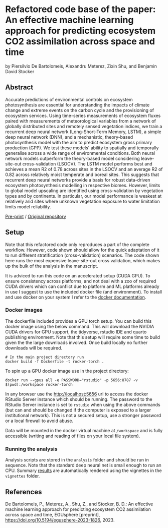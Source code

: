 # Refactored code base of the paper: An effective machine learning approach for predicting ecosystem CO2 assimilation across space and time

by Piersilvio De Bartolomeis, Alexandru Meterez, Zixin Shu, and Benjamin David Stocker 

## Abstract

Accurate predictions of environmental controls on ecosystem photosynthesis are essential for understanding the impacts of climate change and extreme events on the carbon cycle and the provisioning of ecosystem services. Using time-series measurements of ecosystem fluxes paired with measurements of meteorological variables from a network of globally distributed sites and remotely sensed vegetation indices, we train a recurrent deep neural network (Long-Short-Term Memory, LSTM), a simple deep neural network (DNN), and a mechanistic, theory-based photosynthesis model with the aim to predict ecosystem gross primary production (GPP). We test these models' ability to spatially and temporally generalise across a wide range of environmental conditions. Both neural network models outperform the theory-based model considering leave-site-out cross-validation (LSOCV). The LSTM model performs best and achieves a mean R2 of 0.78 across sites in the LSOCV and an average R2 of 0.82 across relatively moist temperate and boreal sites. This suggests that recurrent deep neural networks provide a basis for robust data-driven ecosystem photosynthesis modelling in respective biomes. However, limits to global model upscaling are identified using cross-validation by vegetation types and by continents. In particular, our model performance is weakest at relatively arid sites where unknown vegetation exposure to water limitation limits model reliability.

[Pre-print](https://egusphere.copernicus.org/preprints/2023/egusphere-2023-1826/) / [Original repository](https://github.com/geco-bern/mlflx2)

## Setup

Note that this refactored code only reproduces a part of the complete workflow. However, code shown should allow for the quick adaptation of it to run different stratification (cross-validation) scenarios. The code shown here runs the most expensive leave-site-out cross validation, which makes up the bulk of the analysis in the manuscript.

It is adviced to run this code on an accelerated setup (CUDA GPU). To ensure consistency across platforms, and not deal with a zoo of required CUDA drivers which can conflict due to platform and ML platforms already in use I suggest to use the included docker file (and environment). To install and use docker on your system I refer to the [docker documentation](https://www.docker.com/).

### Docker images

The dockerfile included provides a GPU torch setup. You can build
this docker image using the below command. This will download the NVIDIA CUDA
drivers for GPU support, the tidyverse, rstudio IDE and quarto publishing
environment. Note that this setup will require some time to build given the
the large downloads involved. Once build locally no further downloads will be
required.

```
# In the main project directory run
docker build -f Dockerfile -t rocker-torch .
```

To spin up a GPU docker image use in the project directory:

```
docker run --gpus all -e PASSWORD="rstudio" -p 5656:8787 -v $(pwd):/workspace rocker-torch
```

In any browser use the [http://localhost:5656](http://localhost:5656) 
url to access the docker RStudio Server instance which should be running. The password to the RStudio Server instance is set to `rstudio` when using the
above commands (but can and should be changed if the computer is exposed to a
larger institutional network). This is not a secured setup, use a stronger password or a local firewall to avoid abuse.

Data will be mounted in the docker virtual machine at `/workspace` and is fully accessible (writing and reading of files on your local file system).

### Running the analysis

Analysis scripts are stored in the `analysis` folder and should be run in sequence. Note that the standard deep neural net is small enough to run an CPU. Summary [results](https://geco-bern.github.io/mlflx2_R/articles/01_results.html) are automatically rendered using the vignettes in the `vignettes` folder.

## References

De Bartolomeis, P., Meterez, A., Shu, Z., and Stocker, B. D.: An effective machine learning approach for predicting ecosystem CO2 assimilation across space and time, EGUsphere [preprint], https://doi.org/10.5194/egusphere-2023-1826, 2023. 
